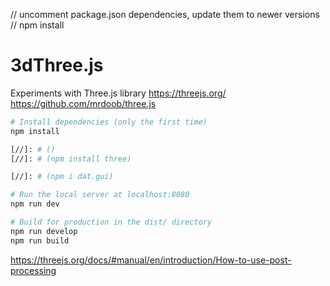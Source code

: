 
// uncomment package.json dependencies, update them to newer versions
// npm install

# 3dThree.js
Experiments with Three.js library
https://threejs.org/
https://github.com/mrdoob/three.js


``` bash
# Install dependencies (only the first time)
npm install

[//]: # ()
[//]: # (npm install three)

[//]: # (npm i dat.gui)

# Run the local server at localhost:8080
npm run dev

# Build for production in the dist/ directory
npm run develop
npm run build
```

https://threejs.org/docs/#manual/en/introduction/How-to-use-post-processing





